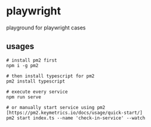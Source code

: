# playwright

playground for playwright cases

## usages

```shell
# install pm2 first 
npm i -g pm2

# then install typescript for pm2
pm2 install typescript

# execute every service
npm run serve

# or manually start service using pm2 [https://pm2.keymetrics.io/docs/usage/quick-start/]
pm2 start index.ts --name 'check-in-service' --watch
``` 
